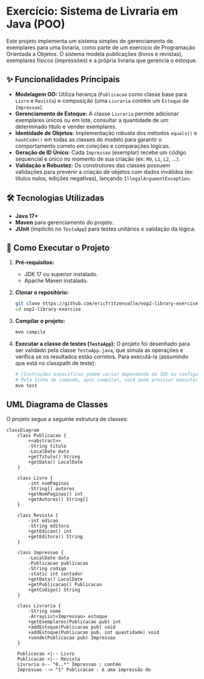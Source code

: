 # Exercício: Sistema de Livraria em Java (POO)

Este projeto implementa um sistema simples de gerenciamento de exemplares para uma livraria, como parte de um exercício de Programação Orientada a Objetos. O sistema modela publicações (livros e revistas), exemplares físicos (impressões) e a própria livraria que gerencia o estoque.

## ✨ Funcionalidades Principais

- **Modelagem OO:** Utiliza herança (`Publicacao` como classe base para `Livro` e `Revista`) e composição (uma `Livraria` contém um `Estoque` de `Impressao`).
- **Gerenciamento de Estoque:** A classe `Livraria` permite adicionar exemplares únicos ou em lote, consultar a quantidade de um determinado título e vender exemplares.
- **Identidade de Objetos:** Implementação robusta dos métodos `equals()` e `hashCode()` em todas as classes do modelo para garantir o comportamento correto em coleções e comparações lógicas.
- **Geração de ID Único:** Cada `Impressao` (exemplar) recebe um código sequencial e único no momento de sua criação (ex: `R0`, `L1`, `L2`, ...).
- **Validação e Robustez:** Os construtores das classes possuem validações para prevenir a criação de objetos com dados inválidos (ex: títulos nulos, edições negativas), lançando `IllegalArgumentException`.

## 🛠️ Tecnologias Utilizadas

- **Java 17+**
- **Maven** para gerenciamento do projeto.
- **JUnit** (implícito no `TestaApp`) para testes unitários e validação da lógica.

## 🚀 Como Executar o Projeto

1.  **Pré-requisitos:**
    * JDK 17 ou superior instalado.
    * Apache Maven instalado.

2.  **Clonar o repositório:**
    ```bash
    git clone https://github.com/ericfr1tzenvalle/oop2-library-exercise.git
    cd oop2-library-exercise
    ```

3.  **Compilar o projeto:**
    ```bash
    mvn compile
    ```

4.  **Executar a classe de testes (`TestaApp`):**
    O projeto foi desenhado para ser validado pela classe `TestaApp.java`, que simula as operações e verifica se os resultados estão corretos. Para executá-la (assumindo que está no classpath de teste):
    ```bash
    # (Instruções específicas podem variar dependendo da IDE ou configuração)
    # Pela linha de comando, após compilar, você pode precisar executar os testes via Maven:
    mvn test
    ```

##  UML Diagrama de Classes

O projeto segue a seguinte estrutura de classes:

```mermaid
classDiagram
    class Publicacao {
        <<abstract>>
        -String titulo
        -LocalDate data
        +getTitulo() String
        +getData() LocalDate
    }

    class Livro {
        -int numPaginas
        -String[] autores
        +getNumPaginas() int
        +getAutores() String[]
    }

    class Revista {
        -int edicao
        -String editora
        +getEdicao() int
        +getEditora() String
    }

    class Impressao {
        -LocalDate data
        -Publicacao publicacao
        -String codigo
        -static int contador
        +getData() LocalDate
        +getPublicacao() Publicacao
        +getCodigo() String
    }

    class Livraria {
        -String nome
        -ArrayList<Impressao> estoque
        +getExemplares(Publicacao pub) int
        +addEstoque(Publicacao pub) void
        +addEstoque(Publicacao pub, int quantidade) void
        +vende(Publicacao pub) Impressao
    }

    Publicacao <|-- Livro
    Publicacao <|-- Revista
    Livraria o-- "0..*" Impressao : contém
    Impressao --> "1" Publicacao : é uma impressão de
